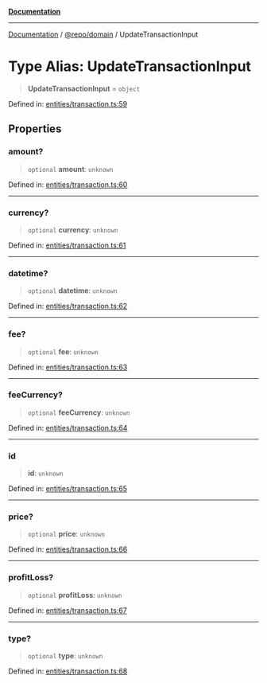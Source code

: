 [**Documentation**](../../../README.md)

***

[Documentation](../../../README.md) / [@repo/domain](../README.md) / UpdateTransactionInput

# Type Alias: UpdateTransactionInput

> **UpdateTransactionInput** = `object`

Defined in: [entities/transaction.ts:59](https://github.com/o3osatoshi/experiment/blob/5bd7d1b2e07e346ab8abb44ddf7730e7fe84cf4f/packages/domain/src/entities/transaction.ts#L59)

## Properties

### amount?

> `optional` **amount**: `unknown`

Defined in: [entities/transaction.ts:60](https://github.com/o3osatoshi/experiment/blob/5bd7d1b2e07e346ab8abb44ddf7730e7fe84cf4f/packages/domain/src/entities/transaction.ts#L60)

***

### currency?

> `optional` **currency**: `unknown`

Defined in: [entities/transaction.ts:61](https://github.com/o3osatoshi/experiment/blob/5bd7d1b2e07e346ab8abb44ddf7730e7fe84cf4f/packages/domain/src/entities/transaction.ts#L61)

***

### datetime?

> `optional` **datetime**: `unknown`

Defined in: [entities/transaction.ts:62](https://github.com/o3osatoshi/experiment/blob/5bd7d1b2e07e346ab8abb44ddf7730e7fe84cf4f/packages/domain/src/entities/transaction.ts#L62)

***

### fee?

> `optional` **fee**: `unknown`

Defined in: [entities/transaction.ts:63](https://github.com/o3osatoshi/experiment/blob/5bd7d1b2e07e346ab8abb44ddf7730e7fe84cf4f/packages/domain/src/entities/transaction.ts#L63)

***

### feeCurrency?

> `optional` **feeCurrency**: `unknown`

Defined in: [entities/transaction.ts:64](https://github.com/o3osatoshi/experiment/blob/5bd7d1b2e07e346ab8abb44ddf7730e7fe84cf4f/packages/domain/src/entities/transaction.ts#L64)

***

### id

> **id**: `unknown`

Defined in: [entities/transaction.ts:65](https://github.com/o3osatoshi/experiment/blob/5bd7d1b2e07e346ab8abb44ddf7730e7fe84cf4f/packages/domain/src/entities/transaction.ts#L65)

***

### price?

> `optional` **price**: `unknown`

Defined in: [entities/transaction.ts:66](https://github.com/o3osatoshi/experiment/blob/5bd7d1b2e07e346ab8abb44ddf7730e7fe84cf4f/packages/domain/src/entities/transaction.ts#L66)

***

### profitLoss?

> `optional` **profitLoss**: `unknown`

Defined in: [entities/transaction.ts:67](https://github.com/o3osatoshi/experiment/blob/5bd7d1b2e07e346ab8abb44ddf7730e7fe84cf4f/packages/domain/src/entities/transaction.ts#L67)

***

### type?

> `optional` **type**: `unknown`

Defined in: [entities/transaction.ts:68](https://github.com/o3osatoshi/experiment/blob/5bd7d1b2e07e346ab8abb44ddf7730e7fe84cf4f/packages/domain/src/entities/transaction.ts#L68)
